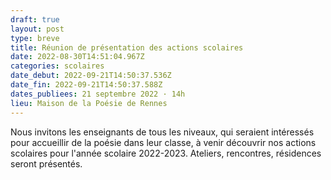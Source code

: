 ```yaml
---
draft: true
layout: post
type: breve
title: Réunion de présentation des actions scolaires
date: 2022-08-30T14:51:04.967Z
categories: scolaires
date_debut: 2022-09-21T14:50:37.536Z
date_fin: 2022-09-21T14:50:37.588Z
dates_publiees: 21 septembre 2022 · 14h
lieu: Maison de la Poésie de Rennes
---
```

Nous invitons les enseignants de tous les niveaux, qui seraient intéressés pour accueillir de la poésie dans leur classe, à venir découvrir nos actions scolaires pour l'année scolaire 2022-2023. Ateliers, rencontres, résidences seront présentés.
